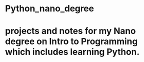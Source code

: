 # Python_nano_degree
# projects and notes for my Nano degree on Intro to Programming which includes learning Python.
